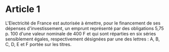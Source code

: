 # Article 1

L'Electricité de France est autorisée à émettre, pour le financement de ses dépenses d'investissement, un emprunt représenté par des obligations 5,75 p. 100 d'une valeur nominale de 400 F et qui sont réparties en six séries sensiblement égales, respectivement désignées par une des lettres : A, B, C, D, E et F portée sur les titres.
